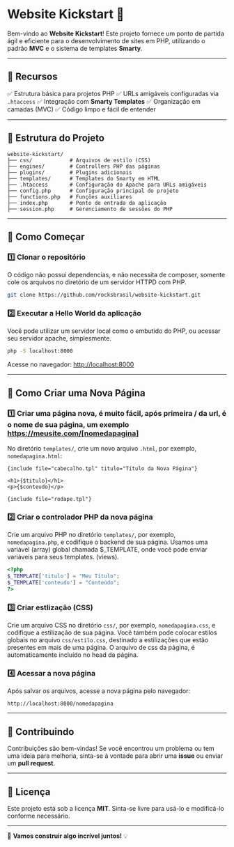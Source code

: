 # Website Kickstart 🚀

Bem-vindo ao **Website Kickstart**! Este projeto fornece um ponto de partida ágil e eficiente para o desenvolvimento de sites em PHP, utilizando o padrão **MVC** e o sistema de templates **Smarty**.

---

## 📌 Recursos

✅ Estrutura básica para projetos PHP
✅ URLs amigáveis configuradas via `.htaccess`
✅ Integração com **Smarty Templates**
✅ Organização em camadas (MVC)
✅ Código limpo e fácil de entender

---

## 📂 Estrutura do Projeto

```
website-kickstart/
├── css/            # Arquivos de estilo (CSS)
├── engines/        # Controllers PHP das páginas
├── plugins/        # Plugins adicionais
├── templates/      # Templates do Smarty em HTML
├── .htaccess       # Configuração do Apache para URLs amigáveis
├── config.php      # Configuração principal do projeto
├── functions.php   # Funções auxiliares
├── index.php       # Ponto de entrada da aplicação
├── session.php     # Gerenciamento de sessões do PHP
```

---

## 🚀 Como Começar

### 1️⃣ Clonar o repositório
O código não possui dependencias, e não necessita de composer, somente cole os arquivos no diretório de um servidor HTTPD com PHP.
```bash
git clone https://github.com/rocksbrasil/website-kickstart.git
```


### 2️⃣ Executar a Hello World da aplicação
Você pode utilizar um servidor local como o embutido do PHP, ou acessar seu servidor apache, simplesmente.
```bash
php -S localhost:8000
```

Acesse no navegador: [http://localhost:8000](http://localhost:8000)

---

## 📄 Como Criar uma Nova Página

### 1️⃣ Criar uma página nova, é muito fácil, após primeira / da url, é o nome de sua página, um exemplo https://meusite.com/[nomedapagina]
No diretório `templates/`, crie um novo arquivo `.html`, por exemplo, `nomedapagina.html`:
```smarty
{include file="cabecalho.tpl" titulo="Título da Nova Página"}

<h1>{$titulo}</h1>
<p>{$conteudo}</p>

{include file="rodape.tpl"}
```

### 2️⃣ Criar o controlador PHP da nova página
Crie um arquivo PHP no diretório `templates/`, por exemplo, `nomedapagina.php`, e codifique o backend de sua página.
Usamos uma variável (array) global chamada $_TEMPLATE, onde você pode enviar variáveis para seus templates. (views).
```php
<?php
$_TEMPLATE['titulo'] = "Meu Título";
$_TEMPLATE['conteudo'] = "Conteúdo";
?>
```

### 3️⃣ Criar estlização (CSS)
Crie um arquivo CSS no diretório `css/`, por exemplo, `nomedapagina.css`, e codifique a estilização de sua página.
Você também pode colocar estilos globais no arquivo `css/estilo.css`, destinado a estilizações que estão presentes em mais de uma página.
O arquivo de css da página, é automaticamente incluído no head da página.



### 4️⃣ Acessar a nova página
Após salvar os arquivos, acesse a nova página pelo navegador:
```
http://localhost:8000/nomedapagina
```


---

## 🤝 Contribuindo

Contribuições são bem-vindas! Se você encontrou um problema ou tem uma ideia para melhoria, sinta-se à vontade para abrir uma **issue** ou enviar um **pull request**.

---

## 📜 Licença

Este projeto está sob a licença **MIT**. Sinta-se livre para usá-lo e modificá-lo conforme necessário.

---

🚀 **Vamos construir algo incrível juntos!** 💡
